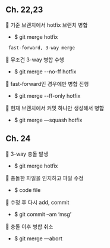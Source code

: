 ## Ch. 22,23

🔷 기준 브랜치에서 hotfix 브랜치 병합
- $ git merge hotfix
```
 fast-forward, 3-way merge
```

🔷 무조건 3-way 병합 수행
- $ git merge --no-ff hotfix

🔷 fast-forward인 경우에만 병합 진행
- $ git merge --ff-only hotfix

🔷 현재 브랜치에서 커밋 하나만 생성해서 병합
- $ git merge —squash hotfix




## Ch. 24

🔷 3-way 충돌 발생
- $ git merge hotfix

🔷 충돌한 파일을 인지하고 파일 수정
- $ code file

🔷 수정 후 다시 add, commit
- $ git commit –am ‘msg’

🔷 충돌 이후 병합 취소
- $ git merge —abort

